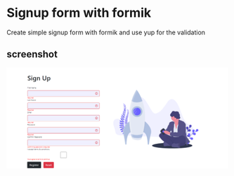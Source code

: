 # Signup form with formik

Create simple signup form with formik and use yup for the validation

## screenshot

![Signup screenshott](./src/assets/formik-validation.png)

